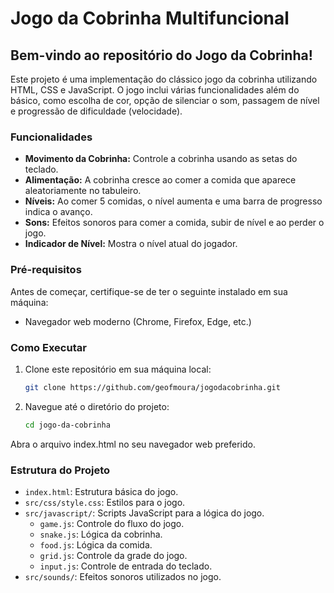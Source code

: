 # Jogo da Cobrinha Multifuncional

## Bem-vindo ao repositório do Jogo da Cobrinha!

Este projeto é uma implementação do clássico jogo da cobrinha utilizando HTML, CSS e JavaScript. O jogo inclui várias funcionalidades além do básico, como escolha de cor, opção de silenciar o som, passagem de nível e progressão de dificuldade (velocidade).

### Funcionalidades

- **Movimento da Cobrinha:** Controle a cobrinha usando as setas do teclado.
- **Alimentação:** A cobrinha cresce ao comer a comida que aparece aleatoriamente no tabuleiro.
- **Níveis:** Ao comer 5 comidas, o nível aumenta e uma barra de progresso indica o avanço.
- **Sons:** Efeitos sonoros para comer a comida, subir de nível e ao perder o jogo.
- **Indicador de Nível:** Mostra o nível atual do jogador.

### Pré-requisitos

Antes de começar, certifique-se de ter o seguinte instalado em sua máquina:

- Navegador web moderno (Chrome, Firefox, Edge, etc.)

### Como Executar

1. Clone este repositório em sua máquina local:
   ```bash
   git clone https://github.com/geofmoura/jogodacobrinha.git
   
2. Navegue até o diretório do projeto:
   ```bash
   cd jogo-da-cobrinha
   
Abra o arquivo index.html no seu navegador web preferido.

### Estrutura do Projeto

- `index.html`: Estrutura básica do jogo.
- `src/css/style.css`: Estilos para o jogo.
- `src/javascript/`: Scripts JavaScript para a lógica do jogo.
  - `game.js`: Controle do fluxo do jogo.
  - `snake.js`: Lógica da cobrinha.
  - `food.js`: Lógica da comida.
  - `grid.js`: Controle da grade do jogo.
  - `input.js`: Controle de entrada do teclado.
- `src/sounds/`: Efeitos sonoros utilizados no jogo.
